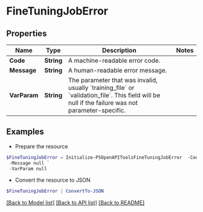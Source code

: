 # FineTuningJobError
## Properties

Name | Type | Description | Notes
------------ | ------------- | ------------- | -------------
**Code** | **String** | A machine-readable error code. | 
**Message** | **String** | A human-readable error message. | 
**VarParam** | **String** | The parameter that was invalid, usually &#x60;training_file&#x60; or &#x60;validation_file&#x60;. This field will be null if the failure was not parameter-specific. | 

## Examples

- Prepare the resource
```powershell
$FineTuningJobError = Initialize-PSOpenAPIToolsFineTuningJobError  -Code null `
 -Message null `
 -VarParam null
```

- Convert the resource to JSON
```powershell
$FineTuningJobError | ConvertTo-JSON
```

[[Back to Model list]](../README.md#documentation-for-models) [[Back to API list]](../README.md#documentation-for-api-endpoints) [[Back to README]](../README.md)

